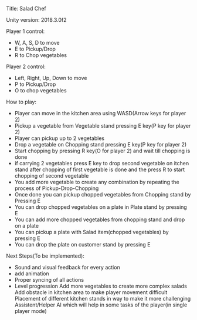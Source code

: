 Title: Salad Chef

Unity version: 2018.3.0f2

Player 1 control:
- W, A, S, D to move
- E to Pickup/Drop
- R to Chop vegetables


Player 2 control:
- Left, Right, Up, Down to move
- P to Pickup/Drop
- O to chop vegetables

How to play:
- Player can move in the kitchen area using WASD(Arrow keys for player 2)
- Pickup a vegetable from Vegetable stand pressing E key(P key for player 2)
- Player can pickup up to 2 vegetables
- Drop a vegetable on Chopping stand pressing E key(P key for player 2)
- Start chopping by pressing R key(O for player 2) and wait till chopping is done
- if carrying 2 vegetables press E key to drop second vegetable on itchen stand after chopping of first vegetable is done
	 and the press R to start chopping of second vegetable
- You add more vegetable to create any combination by repeating the process of Pickup-Drop-Chopping
- Once done you can pickup chopped vegetables from Chopping stand by Pressing E
- You can drop chopped vegetables on a plate in Plate stand by pressing E
- You can add more chopped vegetables from chopping stand and drop on a plate
- You can pickup a plate with Salad item(chopped vegetables) by pressing E
- You can drop the plate on customer stand by pressing E


Next Steps(To be implemented):
- Sound and visual feedback for every action
- add animation
- Proper syncing of all actions
- Level progression
	Add more vegetables to create more complex salads
	Add obstacle in kitchen area to make player movement difficult
	Placement of different kitchen stands in way to make it more challenging
	Assistent/Helper AI which will help in some tasks of the player(in single player mode)